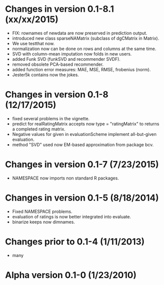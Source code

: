 # Changes in version 0.1-8.1 (xx/xx/2015)

* FIX: rownames of newdata are now preserved in prediction output.
* introduced new class sparseNAMatrix (subclass of dgCMatrix in Matrix).
* We use testthat now.
* normalization now can be done on rows and columns at the same time.
* SVD with column-mean imputation now folds in new users.
* added Funk SVD (funkSVD and recommender SVDF).
* removed obsolete PCA-based recommender.
* added function error measures: MAE, MSE, RMSE, frobenius (norm).
* Jester5k contains now the jokes.

# Changes in version 0.1-8 (12/17/2015)

* fixed several problems in the vignette.
* predict for realRatingMatrix accepts now type = "ratingMatrix" to returns
  a completed rating matrix.
* Negative values for given in evaluationScheme implement all-but-given 
  evaluation.
* method "SVD" used now EM-based approximation from package bcv.

# Changes in version 0.1-7 (7/23/2015)

* NAMESPACE now imports non standard R packages.

# Changes in version 0.1-5 (8/18/2014)

* Fixed NAMESPACE problems.
* evaluation of ratings is now better integrated into evaluate.
* binarize keeps now dimnames.

# Changes prior to 0.1-4 (1/11/2013)

* many

# Alpha version 0.1-0 (1/23/2010)
